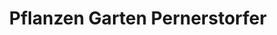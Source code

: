 ---
title: "Pflanzen Garten Pernerstorfer"
url: /burgschleinitz-kuehnring/pflanzen-garten-pernerstorfer/
shop: Garten-Center
---